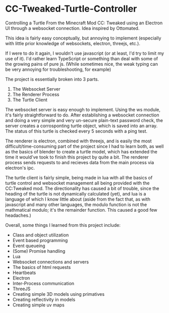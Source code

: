 # CC-Tweaked-Turtle-Controller
Controlling a Turtle From the Minecraft Mod CC: Tweaked using an Electron UI through a websocket connection. Idea inspired by Ottomated.

This idea is fairly easy conceptually, but annoying to implement (especially with little prior knowledge of websockets, electron, threejs, etc.).

If I were to do it again, I wouldn't use javascript (or at least, I'd try to limit my use of it). I'd rather learn TypeScript or something than deal with some of the growing pains of pure js. (While sometimes nice, the weak typing can be very annoying for troubleshooting, for example)

The project is essentially broken into 3 parts.
1. The Websocket Server
2. The Renderer Process
3. The Turtle Client

The websocket server is easy enough to implement. Using the ws module, it's fairly straightforward to do. After establishing a websocket connection and doing a very simple and very un-secure plain-text password check, the server creates a corrosponting turtle object, which is saved into an array. The status of this turtle is checked every 5 seconds with a ping test.

The renderer is electron, combined with threejs, and is easily the most difficult/time-consuming part of the project since I had to learn both, as well as the basics of blender to create a turtle model, which has extended the time it would've took to finish this project by quite a bit. The renderer process sends requests to and recieves data from the main process via electron's ipc.

The turtle client is fairly simple, being made in lua with all the basics of turtle control and websocket management all being provided with the CC:Tweaked mod. The directionality has caused a bit of trouble, since the heading of the turtle is not dynamically calculated (yet), and lua is a language of which I know little about (aside from the fact that, as with javascript and many other languages, the modulo function is not the mathmatical modulo; it's the remainder function. This caused a good few headaches.)

Overall, some things I learned from this project include:
- Class and object utilization
- Event based programming
- Event queueing
- (Some) Promise handling
- Lua
- Websocket connections and servers
- The basics of html requests
- Heartbeats
- Electron
- Inter-Process communication
- ThreeJS
- Creating simple 3D models using primatives
- Creating reflectivity in models
- Creating simple uv maps

